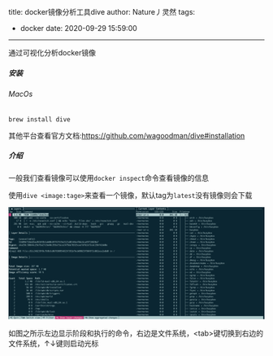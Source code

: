 title: docker镜像分析工具dive
author: Nature丿灵然
tags:
  - docker
date: 2020-09-29 15:59:00
---
通过可视化分析docker镜像
<!--more-->

##### 安装

###### MacOs

```shell
brew install dive
```

其他平台查看官方文档:<https://github.com/wagoodman/dive#installation>

##### 介绍

一般我们查看镜像可以使用`docker inspect`命令查看镜像的信息

使用`dive <image:tage>`来查看一个镜像，默认tag为`latest`没有镜像则会下载

![upload successful](../images/pasted-3.png)

如图之所示左边显示阶段和执行的命令，右边是文件系统，\<tab\>键切换到右边的文件系统，↑↓键则启动光标
